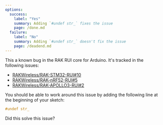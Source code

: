 ```yaml
---
options:
  success:
    label: "Yes"
    summary: Adding `#undef str_` fixes the issue
    page: /done.md
  failure:
    label: "No"
    summary: Adding `#undef str_` doesn't fix the issue
    page: /deadend.md
---
```


This a known bug in the RAK RUI core for Arduino.
It's tracked in the following issues:

* [RAKWireless/RAK-STM32-RUI#10](https://github.com/RAKWireless/RAK-STM32-RUI/issues/10)
* [RAKWireless/RAK-nRF52-RUI#5](https://github.com/RAKWireless/RAK-nRF52-RUI/issues/5)
* [RAKWireless/RAK-APOLLO3-RUI#2](https://github.com/RAKWireless/RAK-APOLLO3-RUI/issues/2)

You should be able to work around this issue by adding the following line at the beginning of your sketch:

```c++
#undef str_
```

Did this solve this issue?
